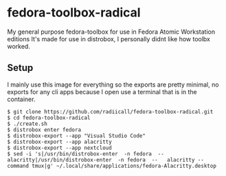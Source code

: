 # fedora-toolbox-radical
My general purpose fedora-toolbox for use in Fedora Atomic Workstation editions
It's made for use in distrobox, I personally didnt like how toolbx worked.

## Setup
I mainly use this image for everything so the exports are pretty minimal, 
no exports for any cli apps because I open use a terminal that is in the container.

```
$ git clone https://github.com/radiicall/fedora-toolbox-radical.git
$ cd fedora-toolbox-radical
$ ./create.sh
$ distrobox enter fedora
$ distrobox-export --app "Visual Studio Code"
$ distrobox-export --app alacritty
$ distrobox-export --app nextcloud
$ sed -i 's|/usr/bin/distrobox-enter  -n fedora  --   alacritty|/usr/bin/distrobox-enter  -n fedora  --   alacritty --command tmux|g' ~/.local/share/applications/fedora-Alacritty.desktop
```
